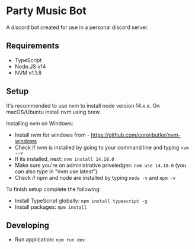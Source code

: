 
# Party Music Bot
A discord bot created for use in a personal discord server.

## Requirements
- TypeScript
- Node.JS v14
- NVM v1.1.8



## Setup

It's recommended to use nvm to install node version 14.x.x.  On macOS/Ubuntu install nvm using brew. 

Installing nvm on Windows:

- Install nvm for windows from - https://github.com/coreybutler/nvm-windows
- Check if nvm is installed by going to your command line and typing `nvm --v`
- If its installed, next: `nvm install 14.18.0`
- Make sure you're on administrative priveledges: `nvm use 14.18.0` (you can also type in "nvm use latest")
- Check if npm and node are installed by typing `node -v` and `npm -v`

To finish setup complete the following:

- Install TypeScript globally: `npm install typescript -g`
- Install packages: `npm install`


## Developing

- Run application: `npm run dev`